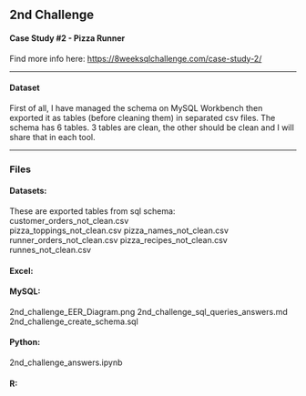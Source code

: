 ## 2nd Challenge
#### Case Study #2 - Pizza Runner
Find more info here: https://8weeksqlchallenge.com/case-study-2/

---

#### Dataset

First of all, I have managed the schema on MySQL Workbench then exported it as tables (before cleaning them) in separated csv files.
The schema has 6 tables. 3 tables are clean, the other should be clean and I will share that in each tool.

---

### Files

#### Datasets:
These are exported tables from sql schema:
customer_orders_not_clean.csv  
pizza_toppings_not_clean.csv
pizza_names_not_clean.csv      
runner_orders_not_clean.csv
pizza_recipes_not_clean.csv    
runnes_not_clean.csv


#### Excel:


#### MySQL:
2nd_challenge_EER_Diagram.png
2nd_challenge_sql_queries_answers.md
2nd_challenge_create_schema.sql


#### Python:
2nd_challenge_answers.ipynb

#### R:
